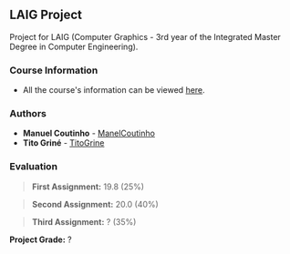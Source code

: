 ## LAIG Project

Project for LAIG (Computer Graphics - 3rd year of the Integrated Master Degree in Computer Engineering).

### Course Information

* All the course's information can be viewed [here](https://sigarra.up.pt/feup/en/ucurr_geral.ficha_uc_view?pv_ocorrencia_id=436446).

### Authors

* **Manuel Coutinho** - [ManelCoutinho](https://github.com/ManelCoutinho)
* **Tito Griné** - [TitoGrine](https://github.com/TitoGrine)

### Evaluation

> **First Assignment:** 19.8 (25%)

> **Second Assignment:** 20.0 (40%)

> **Third Assignment:** ? (35%)

**Project Grade:** ?
